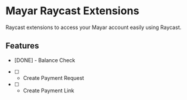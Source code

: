 # Mayar Raycast Extensions

Raycast extensions to access your Mayar account easily using Raycast.

## Features

- [DONE] - Balance Check
- [ ] - Create Payment Request
- [ ] - Create Payment Link
